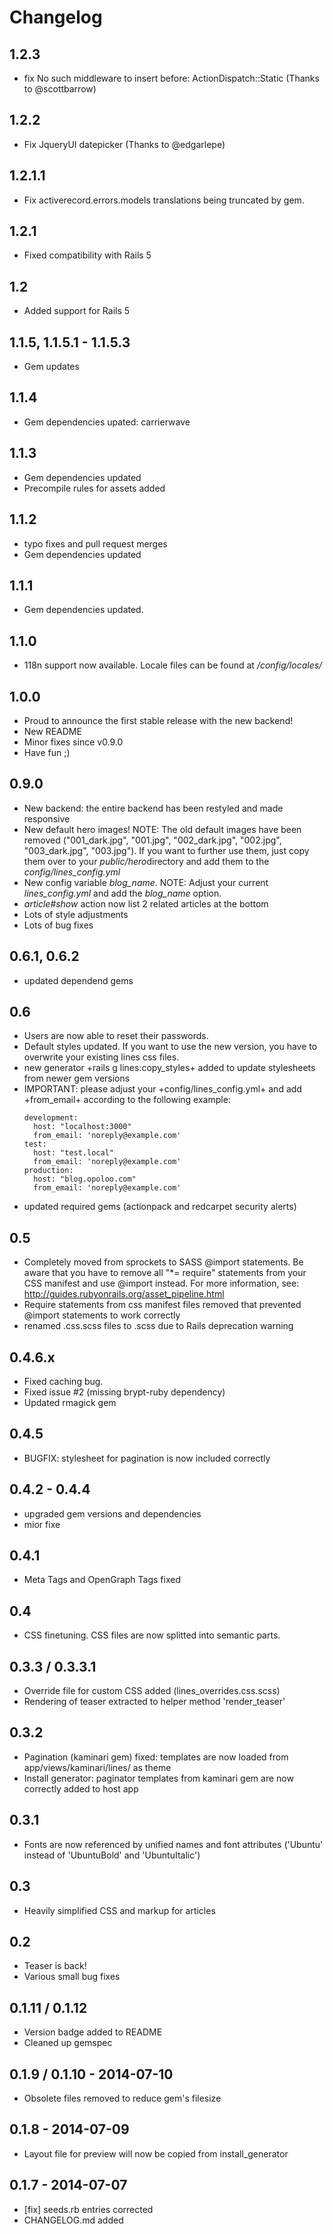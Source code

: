 # Changelog

## 1.2.3
- fix No such middleware to insert before: ActionDispatch::Static (Thanks to @scottbarrow)

##  1.2.2
- Fix JqueryUI datepicker (Thanks to @edgarlepe)

## 1.2.1.1
- Fix activerecord.errors.models translations being truncated by gem.

## 1.2.1

- Fixed compatibility with Rails 5

## 1.2 

- Added support for Rails 5

## 1.1.5, 1.1.5.1 - 1.1.5.3

- Gem updates

## 1.1.4

- Gem dependencies upated: carrierwave

## 1.1.3

- Gem dependencies updated
- Precompile rules for assets added

## 1.1.2

- typo fixes and pull request merges
- Gem dependencies updated

## 1.1.1

- Gem dependencies updated.

## 1.1.0

- 118n support now available. Locale files can be found at */config/locales/*

## 1.0.0

- Proud to announce the first stable release with the new backend!
- New README
- Minor fixes since v0.9.0
- Have fun ;)

## 0.9.0

- New backend: the entire backend has been restyled and made responsive
- New default hero images! NOTE: The old default images have been removed ("001_dark.jpg", "001.jpg", "002_dark.jpg", "002.jpg", "003_dark.jpg", "003.jpg"). If you want to further use them, just copy them over to your *public/hero*directory and add them to the *config/lines_config.yml*
- New config variable *blog_name*. NOTE: Adjust your current *lines_config.yml* and add the *blog_name* option.
- *article#show* action now list 2 related articles at the bottom
- Lots of style adjustments
- Lots of bug fixes

## 0.6.1, 0.6.2

- updated dependend gems


## 0.6

- Users are now able to reset their passwords. 
- Default styles updated. If you want to use the new version, you have to overwrite your existing lines css files.
- new generator +rails g lines:copy_styles+ added to update stylesheets from newer gem versions
- IMPORTANT: please adjust your +config/lines_config.yml+ and add +from_email+ according to the following example:
    ```
    development:
      host: "localhost:3000"
      from_email: 'noreply@example.com'
    test:
      host: "test.local"
      from_email: 'noreply@example.com'
    production:
      host: "blog.opoloo.com"
      from_email: 'noreply@example.com'
    ```
- updated required gems (actionpack and redcarpet security alerts)

## 0.5

- Completely moved from sprockets to SASS @import statements. Be aware that you have to remove all "*= require" statements from your CSS manifest and use @import instead. For more information, see: http://guides.rubyonrails.org/asset_pipeline.html
- Require statements from css manifest files removed that prevented @import statements to work correctly
- renamed .css.scss files to .scss due to Rails deprecation warning


## 0.4.6.x

- Fixed caching bug.
- Fixed issue #2 (missing brypt-ruby dependency)
- Updated rmagick gem

## 0.4.5

- BUGFIX: stylesheet for pagination is now included correctly

## 0.4.2 - 0.4.4

- upgraded gem versions and dependencies
- mior fixe

## 0.4.1

- Meta Tags and OpenGraph Tags fixed

## 0.4

- CSS finetuning. CSS files are now splitted into semantic parts.


## 0.3.3 / 0.3.3.1

- Override file for custom CSS added (lines_overrides.css.scss)
- Rendering of teaser extracted to helper method 'render_teaser'

## 0.3.2

- Pagination (kaminari gem) fixed: templates are now loaded from app/views/kaminari/lines/ as theme
- Install generator: paginator templates from kaminari gem are now correctly added to host app


## 0.3.1

- Fonts are now referenced by unified names and font attributes ('Ubuntu' instead of 'UbuntuBold' and 'UbuntuItalic')


## 0.3 

- Heavily simplified CSS and markup for articles


## 0.2

- Teaser is back!
- Various small bug fixes

## 0.1.11 / 0.1.12

- Version badge added to README
- Cleaned up gemspec


## 0.1.9 / 0.1.10 - 2014-07-10

- Obsolete files removed to reduce gem's filesize


## 0.1.8 - 2014-07-09

- Layout file for preview will now be copied from install_generator


## 0.1.7 - 2014-07-07

- [fix] seeds.rb entries corrected
- CHANGELOG.md added
